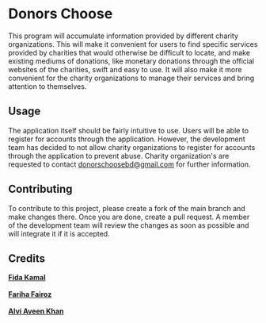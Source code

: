 # Donors Choose

This program will accumulate information provided by different charity organizations. This will make it convenient for users to find specific services provided by charities that would otherwise be difficult to locate, and make existing mediums of donations, like monetary donations through the official websites of the charities, swift and easy to use. It will also make it more convenient for the charity organizations to manage their services and bring attention to themselves.

## Usage

The application itself should be fairly intuitive to use. Users will be able to register for accounts through the application. However, the development team has decided to not allow charity organizations to register for accounts through the application to prevent abuse. Charity organization's are requested to contact donorschoosebd@gmail.com for further information.

## Contributing

To contribute to this project, please create a fork of the main branch and make changes there. Once you are done, create a pull request. A member of the development team will review the changes as soon as possible and will integrate it if it is accepted.

## Credits

<a href="https://github.com/fida6941" target="_blank">**Fida Kamal**</a><br />\
<a href="https://github.com/nhn09" target="_blank">**Fariha Fairoz**</a><br />\
<a href="https://github.com/alvi-khan" target="_blank">**Alvi Aveen Khan**</a>
